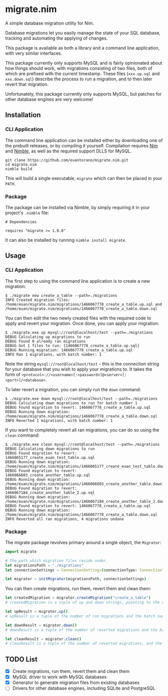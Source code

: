 # migrate.nim

A simple database migration utility for Nim.

Database migrations let you easily manage the state of your SQL database, tracking and automating the applying of changes.

This package is available as both a library and a command line application, with very similar interfaces.

This package currently only supports MySQL and is fairly opinionated about how things should work, with migrations consisting of two files, both of which are prefixed with the current timestamp. These files (`xxx.up.sql` and `xxx.down.sql`) describe the process to run a migration, and to then later revert that migration.

Unfortunately, this package currently only supports MySQL, but patches for other database engines are very welcome!

## Installation

### CLI Application

The command line application can be installed either by downloading one of the prebuilt releases, or by compiling it yourself. Compilation requires [Nim](http://nim-lang.org) and [Nimble](https://github.com/nim-lang/nimble), as well as the required support DLLS for MySQL.

```
git clone https://github.com/euantorano/migrate.nim.git
cd migrate.nim
nimble build
```

This will build a single executable, `migrate` which can then be placed in your `PATH`.

### Package

The package can be installed via Nimble, by simply requiring it in your project's `.nimble` file:

```
# Dependencies

requires "migrate >= 1.0.0"
```

It can also be installed by running `nimble install migrate`.

## Usage

### CLI Application

The first step to using the command line application is to create a new migration:

```
$ ./migrate new create_a_table --path=./migrations
INFO Created migration files: /home/euan/migrate.nim/migrations/1466067778_create_a_table.up.sql and /home/euan/migrate.nim/migrations/1466067778_create_a_table.down.sql
```

You can then edit the two newly created files with the required code to apply and revert your migration. Once done, you can apply your migration:

```
$ ./migrate.exe up mysql://root@localhost/test --path=./migrations
DEBUG Calculating up migrations to run
DEBUG Found 0 already ran migrations
DEBUG Got 1 files to run: {1466067778_create_a_table.up.sql}
DEBUG Running migration: 1466067778_create_a_table.up.sql
INFO Ran 1 migrations, with batch number: 1
```

Note the string `mysql://root@localhost/test` - this is the connection string for your database that you wish to apply your migrations to. It takes the form of `<protocol>://<username>[:<password>]@<server>[:<port>]/<database>`.

To later revert a migration, you can simply run the `down` command:

```
$ ./migrate.exe down mysql://root@localhost/test --path=./migrations
DEBUG Calculating down migrations to run for batch number 1
DEBUG Found migration to revert: 1466067778_create_a_table.up.sql
DEBUG Running down migration: /home/euan/migrate.nim/migrations/1466067778_create_a_table.down.sql
INFO Reverted 1 migrations, with batch number: 1
```

If you want to completely revert all ran migrations, you can do so using the `clean` command:

```
$ ./migrate.exe clean mysql://root@localhost/test --path=./migrations
DEBUG Calculating down migrations to run
DEBUG Found migration to revert: 1466065177_create_euan_test_table.up.sql
DEBUG Running down migration: /home/euan/migrate.nim/migrations/1466065177_create_euan_test_table.down.sql
DEBUG Found migration to revert: 1466066603_create_another_table.up.sql
DEBUG Running down migration: /home/euan/migrate.nim/migrations/1466066603_create_another_table.down.sql
DEBUG Found migration to revert: 1466067184_create_another_table_2.up.sql
DEBUG Running down migration: /home/euan/migrate.nim/migrations/1466067184_create_another_table_2.down.sql
DEBUG Found migration to revert: 1466067778_create_a_table.up.sql
DEBUG Running down migration: /home/euan/migrate.nim/migrations/1466067778_create_a_table.down.sql
INFO Reverted all ran migrations, 4 migrations undone
```

### Package

The migrate package revolves primary around a single object, the `Migrator`:

```nim
import migrate

# The path which migration files reside under.
let migrationsPath = "./migrations"
let connectionSettings = ConnectionSettings(connectionType: ConnectionType.mysql, server: "localhost", username: "root", password: "", db: "test")

let migrator = initMigrator(migrationsPath, connectionSettings)
```

You can then create migrations, run them, revert them and clean them:

```nim
let createdMigration = migrator.createMigration("create_a_table")
# createdMigration is a tuple of up and down strings, pointing to the created file paths

let upResult = migrator.up()
# upResult is a tuple of the number of ran migrations and the batch number

let downResult = migrator.down()
# downResult is a tuple of the number of reverted migrations and the batch number that was reverted

let cleanResult = migrator.clean()
# cleanResult is a tuple of the number of reverted migrations, and the batch number which is always 0
```

## TODO List

- [x] Create migrations, run them, revert them and clean them
- [x] MySQL driver to work with MySQL databases
- [x] Generator to generate migration files from existing databases
- [ ] Drivers for other database engines, including SQLite and PostgreSQL
